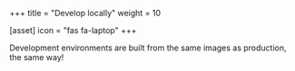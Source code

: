 +++
title = "Develop locally"
weight = 10

[asset]
  icon = "fas fa-laptop"
+++

Development environments are built from the same images as production, the same way!